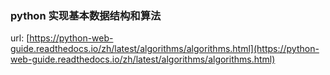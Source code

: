 ### python 实现基本数据结构和算法
url: [https://python-web-guide.readthedocs.io/zh/latest/algorithms/algorithms.html](https://python-web-guide.readthedocs.io/zh/latest/algorithms/algorithms.html)